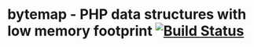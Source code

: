# bytemap - PHP data structures with low memory footprint [![Build Status](https://img.shields.io/travis/RGustBardon/bytemap.svg)](https://travis-ci.org/RGustBardon/bytemap)
